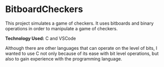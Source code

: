 # BitboardCheckers
This project simulates a game of checkers. It uses bitboards and binary operations in order to manipulate a game of checkers.

**Technology Used:** C and VSCode

Although there are other languages that can operate on the level of bits, I wanted to use C not only because of its ease with bit level operations, but also to gain experience with the programming language.
